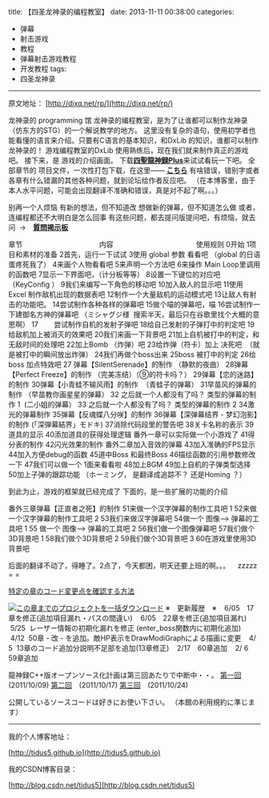 title: 【四圣龙神录的编程教室】
date: 2013-11-11 00:38:00
categories:
- 弹幕
- 射击游戏
- 教程
- 弹幕射击游戏教程
- 开发教程
tags:
- 四圣龙神录
---
原文地址：
[http://dixq.net/rp/](http://dixq.net/rp/)

龙神录的 programming 馆
龙神录的编程教室，是为了让谁都可以制作龙神录（仿东方的STG）的一个解说教学的地方。
这里没有复杂的语句，使用初学者也能看懂的语言来介绍。只要有C语言的基本知识，和DxLib 的知识，谁都可以制作龙神录的！
游戏编程教室的DxLib 使用熟练后，现在我们就来制作真正的游戏吧。
接下来，是 游戏的介绍画面。
下载[**四聖龍神録Plus**](http://dixq.net/sr/)来试试看玩一下吧。
全部章节的 项目文件，一次性打包下载，在这里—— **[こちら](http://dixq.net/rp/zip/project.zip)**
有啥错误，错别字或者各章有什么错漏的其他各种问题，就到论坛给作者反应吧。
（在本博客里，由于本人水平问题，可能会出现翻译不准确和错误，真是对不起了啊。。。）

别再一个人烦恼
有新的想法，但不知道改
想做新的弹幕，但不知道怎么做
或者，连编程都还不大明白是怎么回事
有这些问题，都去提问版提问吧，有烦恼，就去问  →　[**質問掲示板**](http://dixq.net/board/)

章节                                       内容
                                         使用规则
0开始
1项目和素材的准备
2首先，运行一下试试
3使用 global 参数 看看吧 （global 的日语蛋疼死我了）
4来画个人物看看吧
5来声明一个方法吧
6来操作 Main Loop里调用的函数吧
7显示一下界面吧，（计分板等等）
8设置一下键位的对应吧 （KeyConfig ）
9我们来编写一下角色的移动吧
10加入敌人的显示吧
11使用Excel 制作敌机出现的数据表吧
12制作一个大量敌机的运动模式吧
13让敌人有射击的功能吧。
14尝试制作各种各样的弹幕吧
15做个喵的弹幕吧，喵
16尝试制作一下建御名方神的弹幕吧 （ミシャグジ様  搜索半天，最后只在谷歌里找个大概的意思啊）
17        尝试制作自机的发射子弹吧
18给自己发射的子弹打中的判定吧
19给敌机加上被消灭的效果吧
20我们来画一下背景吧
21加上自机被打中的判定，和无敌时间的处理吧
22加上Bomb （炸弹）吧
23给炸弹（符卡）加上 决死吧  （就是被打中的瞬间放出炸弹）
24我们再做个boss出来
25boss 被打中的判定
26给boss 加点特效吧
27 弹幕【SilentSerenade】的制作 （静默的夜曲）
28弹幕【Perfect Freeze】的制作 （完美冻结）（⑨的符卡吗？）
29弹幕【恋的迷路】的制作
30弹幕【小青蛙不输风雨】的制作  （青蛙子的弹幕）
31早苗风的弹幕的制作 （早苗教你画星星的弹幕）
32 之后就一个人都没有了吗？ 类型的弹幕的制作 1  (二小姐的弹幕）
33 之后就一个人都没有了吗？ 类型的弹幕的制作 2
34激光的弹幕制作
35弹幕【反魂蝶八分咲】的制作
36弹幕【深弹幕结界 - 梦幻泡影】的制作 (「深弾幕結界」モドキ)
37消除代码段里的警告吧
38关卡名称的表示
39道具的显示
40添加道具的获得处理逻辑
番外一章可以实际做一个小游戏了
41得分表的制作
42闪光效果的制作
番外二章加入音效的弹幕
43加入准确的FPS显示
44加入方便debug的函数
45道中Boss 和最终Boss
46描绘函数的引用参数修改一下
47我们可以做一个 1面来看看啦
48加上BGM
49加上自机的子弹类型选择
50加上子弹的跟踪功能 （ホーミング， 是翻译成追踪不？ 还是Homing ？）

到此为止，游戏的框架就已经完成了
下面的，是一些扩展的功能的介绍

番外三章弹幕【正直者之死】的制作
51来做一个汉字弹幕的制作工具吧 1
52来做一个汉字弹幕的制作工具吧 2
53我们来做汉字弹幕吧
54做一个 图像--> 弹幕的工具吧 1
55 做一个 图像--> 弹幕的工具吧 2
56我们做一个图像弹幕吧
57我们做个3D背景吧 1
58我们做个3D背景吧 2
59我们做个3D背景吧 3
60在游戏里使用3D背景吧

后面的翻译不动了，得睡了。2点了，今天都困，明天还要上班的啊。。。    zzzzz = =


[特定の章のコード変更点を確認する方法](http://dixq.net/rp/winmerge.html)

[![この章までのプロジェクトを一括ダウンロード](http://dixq.net/rp/img/icon/download.png)](http://dixq.net/rp/zip/project.zip)
※　更新履歴　※
   6/05　17章を修正(追加項目漏れ・パスの間違い)
   6/05　22章を修正(追加項目漏れ)
   5/25  レーザー情報の初期化漏れを修正 (enter_boss関数内に初期化追加)
   4/12  50章 - 改 - を追加。敵HP表示をDrawModiGraphによる描画に変更
   4/ 5  13章のコード追加分説明不足部を追加(13章修正)
   2/17　60章追加
   2/ 6　59章追加


龍神録C++版オープンソース化計画は第三回あたりで中断中・・。
[第一回](http://dixq.net/forum/blog.php?u=53&b=2391)　(2011/10/09)
[第二回](http://dixq.net/forum/blog.php?u=53&b=2410)　(2011/10/17)
[第三回](http://dixq.net/forum/blog.php?u=53&b=2429)　(2011/10/24)

公開しているソースコードは好きにお使い下さい。
（本館の利用規約に準じます）


---
我的个人博客地址：

[http://tidus5.github.io](http://tidus5.github.io)

我的CSDN博客目录：

[http://blog.csdn.net/tidus5](http://blog.csdn.net/tidus5)
